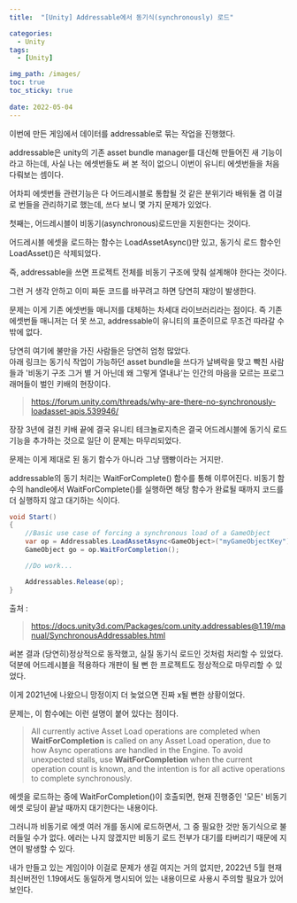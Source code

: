 ```yaml
---
title:  "[Unity] Addressable에서 동기식(synchronously) 로드"

categories:
  - Unity
tags:
  - [Unity]

img_path: /images/
toc: true
toc_sticky: true
 
date: 2022-05-04
---
```


이번에 만든 게임에서 데이터를 addressable로 묶는 작업을 진행했다.

addressable은 unity의 기존 asset bundle manager를 대신해 만들어진 새 기능이라고 하는데, 사실 나는 에셋번들도 써 본 적이 없으니 이번이 유니티 에셋번들을 처음 다뤄보는 셈이다.

어차피 에셋번들 관련기능은 다 어드레시블로 통합될 것 같은 분위기라 배워둘 겸 이걸로 번들을 관리하기로 했는데, 쓰다 보니 몇 가지 문제가 있었다.

첫째는, 어드레시블이 비동기(asynchronous)로드만을 지원한다는 것이다.

어드레시블 에셋을 로드하는 함수는 LoadAssetAsync()만 있고, 동기식 로드 함수인 LoadAsset()은 삭제되었다.

즉, addressable을 쓰면 프로젝트 전체를 비동기 구조에 맞춰 설계해야 한다는 것이다.

그런 거 생각 안하고 이미 짜둔 코드를 바꾸려고 하면 당연히 재앙이 발생한다.

문제는 이게 기존 에셋번들 매니저를 대체하는 차세대 라이브러리라는 점이다. 즉 기존 에셋번들 매니저는 더 못 쓰고, addressable이 유니티의 표준이므로 무조건 따라갈 수밖에 없다.

당연히 여기에 불만을 가진 사람들은 당연히 엄청 많았다.<br>
아래 링크는 동기식 작업이 가능하던 asset bundle을 쓰다가 날벼락을 맞고 빡친 사람들과 '비동기 구조 그거 별 거 아닌데 왜 그렇게 열내냐'는 인간의 마음을 모르는 프로그래머들이 벌인 키배의 현장이다.

> <https://forum.unity.com/threads/why-are-there-no-synchronously-loadasset-apis.539946/>

장장 3년에 걸친 키배 끝에 결국 유니티 테크놀로지측은 결국 어드레시블에 동기식 로드 기능을 추가하는 것으로 일단 이 문제는 마무리되었다.

문제는 이게 제대로 된 동기 함수가 아니라 그냥 땜빵이라는 거지만.

addressable의 동기 처리는 WaitForComplete() 함수를 통해 이루어진다.
비동기 함수의 handle에서 WaitForComplete()를 실행하면 해당 함수가 완료될 때까지 코드를 더 실행하지 않고 대기하는 식이다.

```csharp
void Start()
{
    //Basic use case of forcing a synchronous load of a GameObject
    var op = Addressables.LoadAssetAsync<GameObject>("myGameObjectKey");
    GameObject go = op.WaitForCompletion();

    //Do work...

    Addressables.Release(op);
}
```

출처 :
> <https://docs.unity3d.com/Packages/com.unity.addressables@1.19/manual/SynchronousAddressables.html>

써본 결과 (당연히)정상적으로 동작했고, 실질 동기식 로드인 것처럼 처리할 수 있었다. 덕분에 어드레시블을 적용하다 개판이 될 뻔 한 프로젝트도 정상적으로 마무리할 수 있었다.

이게 2021년에 나왔으니 망정이지 더 늦었으면 진짜 x될 뻔한 상황이었다.

문제는, 이 함수에는 이런 설명이 붙어 있다는 점이다.

> All currently active Asset Load operations are completed when <b>WaitForCompletion</b> is called on any Asset Load operation, due to how Async operations are handled in the Engine. To avoid unexpected stalls, use <b>WaitForCompletion</b> when the current operation count is known, and the intention is for all active operations to complete synchronously.

에셋을 로드하는 중에 WaitForCompletion()이 호출되면, 현재 진행중인 '모든' 비동기 에셋 로딩이 끝날 때까지 대기한다는 내용이다.

그러니까 비동기로 에셋 여러 개를 동시에 로드하면서, 그 중 필요한 것만 동기식으로 불러들일 수가 없다. 에러는 나지 않겠지만 비동기 로드 전부가 대기를 타버리기 때문에 지연이 발생할 수 있다.

내가 만들고 있는 게임이야 이걸로 문제가 생길 여지는 거의 없지만, 2022년 5월 현재 최신버전인 1.19에서도 동일하게 명시되어 있는 내용이므로 사용시 주의할 필요가 있어 보인다.